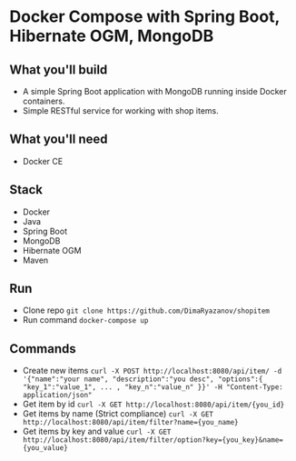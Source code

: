 # Docker Compose with Spring Boot, Hibernate OGM, MongoDB

## What you'll build
- A simple Spring Boot application with MongoDB running inside Docker containers.
- Simple RESTful service for working with shop items.

## What you'll need
- Docker CE

## Stack
- Docker
- Java
- Spring Boot
- MongoDB
- Hibernate OGM
- Maven

## Run
- Clone repo `git clone https://github.com/DimaRyazanov/shopitem`
- Run command `docker-compose up`

## Commands
- Create new items
`curl -X POST http://localhost:8080/api/item/ -d '{"name":"your name", "description":"you desc", "options":{ "key_1":"value_1", ... , "key_n":"value_n" }}' -H "Content-Type: application/json"`
- Get item by id
`curl -X GET http://localhost:8080/api/item/{you_id}`
- Get items by name (Strict compliance)
`curl -X GET http://localhost:8080/api/item/filter?name={you_name}`
- Get items by key and value
`curl -X GET http://localhost:8080/api/item/filter/option?key={you_key}&name={you_value}`

